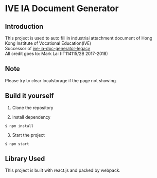 # IVE IA Document Generator
## Introduction
This project is used to auto fill in industrial attachment document of Hong Kong Institute of Vocational Education(IVE) <br/>
Successor of [ive-ia-doc-generator-legacy](https://github.com/marklai1998/ive-ia-doc-generator-legacy) <br/>
All credit goes to: Mark Lai (IT114115/2B 2017-2018)

## Note
Please try to clear localstorage if the page not showing

## Build it yourself
1. Clone the repository

2. Install dependency
```
$ npm install
```
3. Start the project
```
$ npm start
```

## Library Used
This project is built with react.js and packed by webpack.
